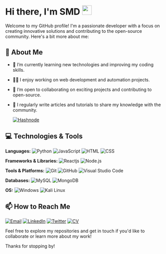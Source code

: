 # Hi there, I'm SMD  <img src="https://raw.githubusercontent.com/MartinHeinz/MartinHeinz/master/wave.gif" width="30px"> 


Welcome to my GitHub profile! I'm a passionate developer with a focus on creating innovative solutions and contributing to the open-source community. Here's a bit more about me:

## 🚀 About Me

- 🌱 I’m currently learning new technologies and improving my coding skills.
- 👨‍💻 I enjoy working on web development and automation projects.
- 🤝 I’m open to collaborating on exciting projects and contributing to open-source.
- 📝 I regularly write articles and tutorials to share my knowledge with the community.

   <a href="https://hashnode.com/@SMD99"><img src="https://img.shields.io/badge/Hashnode-00A6D6?style=for-the-badge&logo=hashnode&logoColor=white" alt="Hashnode"> 
 </a>

## 💻 Technologies & Tools 
**Languages:** ![Python](https://img.shields.io/badge/Python-3776AB?style=for-the-badge&logo=python&logoColor=white)  ![JavaScript](https://img.shields.io/badge/JavaScript-F7DF1E?style=for-the-badge&logo=javascript&logoColor=black)  ![HTML](https://img.shields.io/badge/HTML5-E34F26?style=for-the-badge&logo=html5&logoColor=white)  ![CSS](https://img.shields.io/badge/CSS3-1572B6?style=for-the-badge&logo=css3&logoColor=white)

**Frameworks & Libraries:** ![Reactjs](https://img.shields.io/badge/React-20232A?style=for-the-badge&logo=react&logoColor=61DAFB)  ![Node.js](https://img.shields.io/badge/Node.js-43853D?style=for-the-badge&logo=node.js&logoColor=white)

**Tools & Platforms:** ![Git](https://img.shields.io/badge/Git-F05032?style=for-the-badge&logo=git&logoColor=white)  ![GitHub](https://img.shields.io/badge/GitHub-181717?style=for-the-badge&logo=github&logoColor=white)  ![Visual Studio Code](https://img.shields.io/badge/VS%20Code-007ACC?style=for-the-badge&logo=visual-studio-code&logoColor=white)

**Databases:**  ![MySQL](https://img.shields.io/badge/MySQL-4479A1?style=for-the-badge&logo=mysql&logoColor=white)  ![MongoDB](https://img.shields.io/badge/MongoDB-47A248?style=for-the-badge&logo=mongodb&logoColor=white)

 **OS:**  ![Windows](https://img.shields.io/badge/Windows-0078D6?style=for-the-badge&logo=windows&logoColor=white)  ![Kali Linux](https://img.shields.io/badge/Kali_Linux-557C94?style=for-the-badge&logo=kalilinux&logoColor=white)

## 📫 How to Reach Me

<p>
  <a href="mailto:owaissmd33@gmail.com"><img src="https://img.shields.io/badge/Email-D14836?style=for-the-badge&logo=gmail&logoColor=white" alt="Email"></a>
  <a href="https://www.linkedin.com/in/smd-owais-7703b7245/"><img src="https://img.shields.io/badge/LinkedIn-0077B5?style=for-the-badge&logo=linkedin&logoColor=white" alt="LinkedIn"></a>
  <a href="https://x.com/SMD9987"><img src="https://img.shields.io/badge/Twitter-1DA1F2?style=for-the-badge&logo=twitter&logoColor=white" alt="Twitter"></a>
  <a href="https://docs.google.com/document/d/1c_wBLDq_2Q0NDd28YiDBuzxvQ7rf0FY9/edit"><img src="https://img.shields.io/badge/CV-4285F4?style=for-the-badge&logo=google-drive&logoColor=white" alt="CV"></a>
 
</p>




Feel free to explore my repositories and get in touch if you'd like to collaborate or learn more about my work!

Thanks for stopping by!
